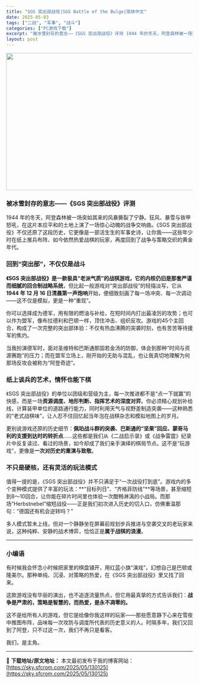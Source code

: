 ```yaml
---
title: "SGS 突出部战役|SGS Battle of the Bulge|简体中文"
date: 2025-05-03
tags: ["二战", "军事", "战斗"]
categories: ["PC游戏下载"]
excerpt: "被冰雪封存的意志——《SGS 突出部战役》评测 1944 年的冬天，阿登森林被一场突如其来的风暴撕裂了宁静。狂风、暴雪与铁甲怒吼，在这片本应平和的土地上演了一场惊心动魄的战争交响曲。《SGS 突出部战役》不仅还原了这段历史，它更像是一部活生生的军事史诗，让你我——这些年少时在纸上推兵布阵、如今依然热&hellip;"
layout: post
---
```


<img class="aligncenter size-full wp-image-130126" src="https://sky.sfcrom.com/wp-content/uploads/2025/05/2025050306340973.webp" alt="" width="660" height="370" />
<h3 class="" data-start="70" data-end="101"><strong data-start="74" data-end="101">被冰雪封存的意志——《SGS 突出部战役》评测</strong></h3>
<p class="" data-start="103" data-end="254">1944 年的冬天，阿登森林被一场突如其来的风暴撕裂了宁静。狂风、暴雪与铁甲怒吼，在这片本应平和的土地上演了一场惊心动魄的战争交响曲。《SGS 突出部战役》不仅还原了这段历史，它更像是一部活生生的军事史诗，让你我——这些年少时在纸上推兵布阵、如今依然热爱战棋的玩家，再度回到了战争与策略交织的黄金年代。</p>

<h3 class="" data-start="256" data-end="278"><strong data-start="260" data-end="278">回到“突出部”，不仅仅是战斗</strong></h3>
<p class="" data-start="280" data-end="427"><strong data-start="280" data-end="338">《SGS 突出部战役》是一款极具“老派气质”的战棋游戏，它的内核仍旧是那套严谨而细腻的回合制战略系统</strong>，但比起一般游戏对“突出部战役”的轻描淡写，它从<strong data-start="362" data-end="389">1944 年 12 月 16 日清晨第一声炮响</strong>开始，便细致刻画了每一场冲突、每一次调动——这不仅是模拟，更是一种“重现”。</p>
<p class="" data-start="429" data-end="541">你可以选择成为德军，用有限的燃油与补给，在短时间内打出最凌厉的攻势；也可以作为盟军，像布拉德利和巴顿一样，顶住冲击、组织反攻。游戏的45个主回合，构成了一次完整的突出部体验：不仅有热血沸腾的突袭时刻，也有苦苦等待援军的焦灼。</p>
<p class="" data-start="543" data-end="630">当我扮演德军时，面对圣维特和巴斯通那固若金汤的防御，体会到那种“时间与资源赛跑”的压力；而在盟军立场上，刚开始的无助与混乱，也让我真切地理解为何那场反攻会被称为“阿登奇迹”。</p>

<h3 class="" data-start="632" data-end="654"><strong data-start="636" data-end="654">纸上谈兵的艺术，情怀也能下棋</strong></h3>
<p class="" data-start="656" data-end="806">《SGS 突出部战役》的单位以团级和营级为主，每一次推进都不是“点一下就赢”的快感，而是一场<strong data-start="702" data-end="725">资源调度、地形判断、指挥艺术的深度对弈</strong>。你必须精心规划补给线，计算装甲单位的道路通行能力，同时利用天气与视野差制造突袭——这种熟悉的“老式战棋味”，让人忍不住回忆起当年泡在战棋杂志和模拟地图上的岁月。</p>
<p class="" data-start="808" data-end="942">更别说游戏还原的历史细节：<strong data-start="821" data-end="859">佩珀战斗群的突袭、巴斯通的“坚果”回应、蒙哥马利的支援到达时的转折点</strong>……这些都是我们从《二战启示录》或《战争雷霆》纪录片中反复读过、看过的场景，如今却成了我们亲手演绎的棋局节点。这不是“玩游戏”，更像是<strong data-start="926" data-end="941">一次对历史的重演与致敬</strong>。</p>

<h3 class="" data-start="944" data-end="967"><strong data-start="948" data-end="967">不只是硬核，还有灵活的玩法模式</strong></h3>
<p class="" data-start="969" data-end="1135">值得一提的是，《SGS 突出部战役》并不只满足于“一次战役打到底”。游戏内的多个变种模式提供了丰富的玩法：**“目标列日”、“齐格菲防线”**等场景，甚至缩短到8～10回合，让你能在碎片时间里也体验一次酣畅淋漓的小战局。而那场“Herbstnebel”缩短战役——正是我们初次进入历史的切入口，仿佛重温那句：“德国还有机会逆转吗？”</p>
<p class="" data-start="1137" data-end="1204">多人模式暂未上线，但对一个静静坐在屏幕前规划步兵推进与空袭交叉的老玩家来说，这种纯粹、安静的战术博弈，恰恰正是<strong data-start="1192" data-end="1203">属于战棋的浪漫</strong>。</p>


<hr class="" data-start="1206" data-end="1209" />

<h3 class="" data-start="1211" data-end="1222"><strong data-start="1215" data-end="1222">小编语</strong></h3>
<p class="" data-start="1224" data-end="1299">有时候我会怀念小时候把家里的棋盘铺开，用红蓝小旗“演戏”，幻想自己是巴顿或隆美尔。那种单纯、沉浸、对策略的热爱，在《SGS 突出部战役》里又找了回来。</p>
<p class="" data-start="1301" data-end="1365">这款游戏没有华丽的演出，也不追逐流量热点，但它用最真挚的方式告诉我们：<strong data-start="1336" data-end="1365">战争是严肃的，策略是智慧的，而热爱，是永不凋零的。</strong></p>
<p class="" data-start="1367" data-end="1460">这不是给所有人的游戏，但它是给像你我这样的玩家——那些愿意静下心来在雪夜中推图布阵，品味每一次攻防与调度所代表的历史意义的人。时隔多年，我们又回到了阿登，只不过这一次，我们不再只是看客。</p>
<p class="" data-start="1462" data-end="1469">我们，是主角。</p>

---
📖 **下载地址/原文地址：** 本文最初发布于我的博客网站：[https://sky.sfcrom.com/2025/05/130125](https://sky.sfcrom.com/2025/05/130125)
